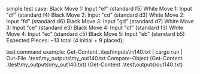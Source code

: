 simple test case:
Black Move 1: Input "ef" (standard f5)
White Move 1: Input "df" (standard f4)
Black Move 2: Input "cd" (standard d3)
White Move 2: Input "fd" (standard d6)
Black Move 3: Input "gd" (standard d7)
White Move 3: Input "ce" (standard e3)
Black Move 4: Input "cf" (standard f3)
White Move 4: Input "ec" (standard c5)
Black Move 5: Input "eb" (standard b5)
Expected Pieces: ~13 total (4 initial + 9 placed);

test command example:
Get-Content .\test\inputs\in140.txt | cargo run | Out-File .\test\my_outputs\my_out140.txt
Compare-Object (Get-Content .\test\my_outputs\my_out140.txt) (Get-Content .\test\outputs\out140.txt)
